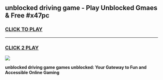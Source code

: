 
## unblocked driving game - Play Unblocked Gmaes & Free #x47pc
<h3>
<a href="https://news.freeplayer.one?title=unblocked_driving_game&ref=03M">CLICK TO PLAY</a></h3>
<hr>

<h3>
<a href="https://news.freeplayer.one?title=unblocked_driving_game&ref=03M">CLICK 2 PLAY</a>
  
</h3>

<a href="https://news.freeplayer.one?title=unblocked_driving_game&ref=03M"><img src="https://clearcache.store/games.png"></a>


**unblocked driving game games unblocked: Your Gateway to Fun and Accessible Online Gaming**
